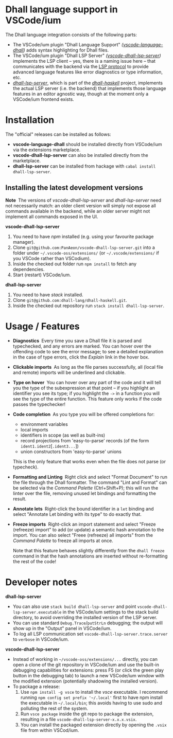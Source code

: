 # Dhall language support in VSCode/ium

The Dhall language integration consists of the following parts:
- The VSCode/ium plugin "Dhall Language Support" *([vscode-language-dhall](https://github.com/PanAeon/vscode-language-dhall))* adds syntax highlighting for Dhall files.
- The VSCode/ium plugin "Dhall LSP Server" *([vscode-dhall-lsp-server](https://github.com/PanAeon/vscode-dhall-lsp-server))* implements the LSP client &ndash; yes, there is a naming issue here &ndash; that communicates with the backend via the [LSP protocol](https://microsoft.github.io/language-server-protocol/specification) to provide advanced language features like error diagnostics or type information, etc.
- [*dhall-lsp-server*](https://github.com/dhall-lang/dhall-haskell/tree/master/dhall-lsp-server), which is part of the [*dhall-haskell*](https://github.com/dhall-lang/dhall-haskell) project, implements the actual LSP server (i.e. the backend) that implements those language features in an editor agnostic way, though at the moment only a VSCode/ium frontend exists.

# Installation

The "official" releases can be installed as follows:

- **vscode-language-dhall** should be installed directly from VSCode/ium via the extensions marketplace.
- **vscode-dhall-lsp-server** can also be installed directly from the marketplace.
- **dhall-lsp-server** can be installed from hackage with `cabal install dhall-lsp-server`.

## Installing the latest development versions

**Note&nbsp;** The versions of *vscode-dhall-lsp-server* and *dhall-lsp-server* need not necessarily match: an older client version will simply not expose all commands available in the backend, while an older server might not implement all commands exposed in the UI.

**vscode-dhall-lsp-server**
1. You need to have *npm* installed (e.g. using your favourite package manager).
2. Clone `git@github.com:PanAeon/vscode-dhall-lsp-server.git` into a folder under `~/.vscode-oss/extensions/` (or `~/.vscode/extensions/` if you VSCode rather than VSCodium).
3. Inside the checked out folder run `npm install` to fetch any dependencies.
4. Start (restart) VSCode/ium.

**dhall-lsp-server**
1. You need to have *stack* installed.
2. Clone `git@github.com:dhall-lang/dhall-haskell.git`.
3. Inside the checked out repository run `stack install dhall-lsp-server`.

# Usage / Features

- **Diagnostics&nbsp;**
Every time you save a Dhall file it is parsed and typechecked, and any errors are marked. You can hover over the offending code to see the error message; to see a detailed explanation in the case of type errors, click the *Explain* link in the hover box.

- **Clickable imports&nbsp;**
As long as the file parses successfully, all (local file and remote) imports will be underlined and clickable.

- **Type on hover&nbsp;**
You can hover over any part of the code and it will tell you the type of the subexpression at that point &ndash; if you highlight an identifier you see its type; if you highlight the `->` in a function you will see the type of the entire function. This feature only works if the code passes the typechecker!

- **Code completion&nbsp;**
As you type you will be offered completions for:
  - environment variables
  - local imports
  - identifiers in scope (as well as built-ins)
  - record projections from 'easy-to-parse' records (of the form `ident1.ident2`[`.ident3...`])
  - union constructors from 'easy-to-parse' unions

  This is the only feature that works even when the file does not parse (or typecheck).

- **Formatting and Linting&nbsp;**
Right click and select "Format Document" to run the file through the Dhall formatter. The command "Lint and Format" can be selected via the *Command Palette* (Ctrl+Shift+P); this will run the linter over the file, removing unused let bindings and formatting the result.

- **Annotate lets&nbsp;**
Right-click the bound identifier in a `let` binding and select "Annotate Let binding with its type" to do exactly that.

- **Freeze imports&nbsp;**
Right-click an import statement and select "Freeze (refreeze) import" to add (or update) a semantic hash annotation to the import. You can also select "Freee (refreeze) all imports" from the *Command Palette* to freeze all imports at once.

  Note that this feature behaves slightly differently from the `dhall freeze` command in that the hash annotations are inserted without re-formatting the rest of the code!

# Developer notes

**dhall-lsp-server**
- You can also use `stack build dhall-lsp-server` and point `vscode-dhall-lsp-server.executable` in the VSCode/ium settings to the stack build directory, to avoid overriding the installed version of the LSP server.
- You can use standard `Debug.Trace`/`putStrLn` debugging; the output will show up in the "Output" panel in VSCode/ium.
- To log all LSP communication set `vscode-dhall-lsp-server.trace.server` to `verbose` in VSCode/ium.

**vscode-dhall-lsp-server**
- Instead of working in `~/vscode-oss/extensions/...` directly, you can open a clone of the git repository in VSCode/ium and use the built-in debugging capabilities for extensions: press F5 (or click the green play button in the debugging tab) to launch a new VSCode/ium window with the modified extension (potentially shadowing the installed version).
- To package a release:
  1. Use `npm install -g vsce` to install the *vsce* executable. I recommend running `npm config set prefix '~/.local'` first to have npm install the executable in `~/.local/bin`; this avoids having to use sudo and polluting the rest of the system.
  2. Run `vsce package` inside the git repo to package the extension, resulting in a file `vscode-dhall-lsp-server-x.x.x.vsix`.
  3. You can install the packaged extension directly by opening the `.vsix` file from within VSCod/ium.
